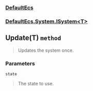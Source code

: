 ### [DefaultEcs](./DefaultEcs.md 'DefaultEcs')
### [DefaultEcs.System.ISystem&lt;T&gt;](./DefaultEcs-System-ISystem-T-.md 'DefaultEcs.System.ISystem&lt;T&gt;')
## Update(T) `method`
>Updates the system once.
### Parameters

<a name='DefaultEcs-System-ISystem-T--Update(T)-state'></a>
`state`
>The state to use.
